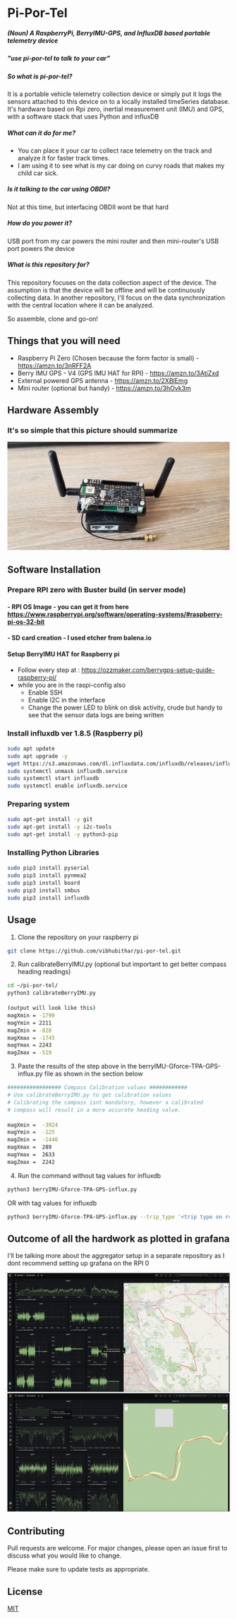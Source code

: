 # Pi-Por-Tel 

##### (Noun) A RaspberryPi, BerryIMU-GPS, and InfluxDB based portable telemetry device
##### "use pi-por-tel to talk to your car"

##### So what is pi-por-tel?
It is a portable vehicle telemetry collection device or simply put it logs the sensors attached to this device on to a locally installed timeSeries database. It's hardware based on Rpi zero, inertial measurement unit (IMU) and GPS, with a software stack that uses Python and influxDB

##### What can it do for me?
- You can place it your car to collect race telemetry on the track and analyze it for faster track times. 
- I am using it to see what is my car doing on curvy roads that makes my child car sick.

##### Is it talking to the car using OBDII?
Not at this time, but interfacing OBDII wont be that hard

##### How do you power it?
USB port from my car powers the mini router and then mini-router's USB port powers the device

##### What is this repository for?
This repository focuses on the data collection aspect of the device. The assumption is that the device will be offline and will be continuously collecting data. In another repository, I'll focus on the data synchronization with the central location where it can be analyzed. 

So assemble, clone and go-on!

## Things that you will need

- Raspberry Pi Zero (Chosen because the form factor is small) - https://amzn.to/3nRFF2A 
- Berry IMU GPS - V4 (GPS IMU HAT for RPI) - https://amzn.to/3AtjZxd
- External powered GPS antenna - https://amzn.to/2XBlEmg
- Mini router (optional but handy) - https://amzn.to/3hOvk3m

## Hardware Assembly

### It's so simple that this picture should summarize
![Screenshot](assembled-pi-por-tel.jpg)

## Software Installation

### Prepare RPI zero with Buster build (in server mode)
#### - RPI OS Image - you can get it from here https://www.raspberrypi.org/software/operating-systems/#raspberry-pi-os-32-bit 
#### - SD card creation - I used etcher from balena.io 

#### Setup BerryIMU HAT for Raspberry pi

- Follow every step at :  https://ozzmaker.com/berrygps-setup-guide-raspberry-pi/
- while you are in the raspi-config also
  - Enable SSH
  - Enable I2C in the interface
  - Change the power LED to blink on disk activity, crude but handy to see that the sensor data logs are being written

### Install influxdb ver 1.8.5 (Raspberry pi) 
```bash
sudo apt update
sudo apt upgrade -y
wget https://s3.amazonaws.com/dl.influxdata.com/influxdb/releases/influxdb_1.8.5_armhf.deb
sudo systemctl unmask influxdb.service
sudo systemctl start influxdb
sudo systemctl enable influxdb.service
```
### Preparing system 
```bash
sudo apt-get install -y git 
sudo apt-get install -y i2c-tools
sudo apt-get install -y python3-pip
```
### Installing Python Libraries 
```bash
sudo pip3 install pyserial 
sudo pip3 install pynmea2 
sudo pip3 install board 
sudo pip3 install smbus 
sudo pip3 install influxdb
```
## Usage
1. Clone the repository on your raspberry pi
```bash
git clone https://github.com/vibhubithar/pi-por-tel.git
```
2. Run calibrateBerryIMU.py (optional but important to get better compass heading readings)
```bash
cd ~/pi-por-tel/
python3 calibrateBerryIMU.py

(output will look like this)
magXmin = -1790
magYmin = 2211
magZmin = -828
magXmax = -1745
magYmax = 2243
magZmax = -519
```
3. Paste the results of the step above in the berryIMU-Gforce-TPA-GPS-influx.py file as shown in the section below
```bash
################# Compass Calibration values ############
# Use calibrateBerryIMU.py to get calibration values
# Calibrating the compass isnt mandatory, however a calibrated
# compass will result in a more accurate heading value.

magXmin =  -3924
magYmin =  -125
magZmin =  -1446
magXmax =  289
magYmax =  2633
magZmax =  2242
```
4. Run the command
without tag values for influxdb
```bash
python3 berryIMU-Gforce-TPA-GPS-influx.py
```
OR 
with tag values for influxdb
```bash
python3 berryIMU-Gforce-TPA-GPS-influx.py --trip_type '<trip type on road /water / offroad>' --vehicle_type '<vehcile type SUV>' --brand '<vehicle brand>' --model '<vehicle model>' --seats <number of passengers> --mode '<what mode was the car in comfort/sports>' --logger_location '<location where device was placed>' --owner '<owner of the vehicle>' --tripID <numerical id of the trip> --trip_desc '<description of trip>'
```
## Outcome of all the hardwork as plotted in grafana
I'll be talking more about the aggregator setup in a separate repository as I dont recommend setting up grafana on the RPI 0

![Screenshot](pi-por-tel-grafana1.png)
![Screenshot](pi-portel-grafana-2.png)

## Contributing
Pull requests are welcome. For major changes, please open an issue first to discuss what you would like to change.

Please make sure to update tests as appropriate.

## License
[MIT](https://choosealicense.com/licenses/mit/)
